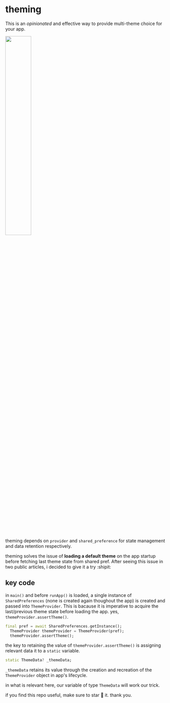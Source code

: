 # theming

This is an *opinionated* and effective way to provide multi-theme choice for your app.

<img src="https://user-images.githubusercontent.com/45709308/187513887-f14ad4ab-c99d-413f-a7dc-0e05d5782110.gif" width="40%" height="40%" />

theming depends on `provider` and `shared_preference` for state management and data retention respectively.

theming solves the issue of **loading a default theme** on the app startup before fetching last theme state from shared pref. After seeing this issue in two public articles, i decided to give it a try :shipit:

## key code

in `main()` and before `runApp()` is loaded, a single instance of `SharedPreferences` (none is created again thoughout the app) is created and passed into `ThemeProvider`. This is bacause it is imperative to acquire the last/previous theme state before loading the app. yes, `themeProvider.assertTheme()`.

```dart
final pref = await SharedPreferences.getInstance();
  ThemeProvider themeProvider = ThemeProvider(pref);
  themeProvider.assertTheme();
```

the key to retaining the value of `themeProvider.assertTheme()` is assigning relevant data it to a `static` variable.
```dart
static ThemeData? _themeData;
```
`_themeData` retains its value through the creation and recreation of the `ThemeProvider` object in app's lifecycle.

in what is relevant here, our variable of type `ThemeData` will work our trick.

if you find this repo useful, make sure to star 🌟 it. thank you.
